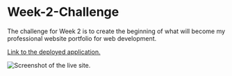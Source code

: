 # Week-2-Challenge
The challenge for Week 2 is to create the beginning of what will become my professional website portfolio for web development.

[Link to the deployed application.](https://tdevans97.github.io/Week-2-Challenge/)

![Screenshot of the live site.](/assets/images/Screenshot-of-Portfolio-Website.png)
